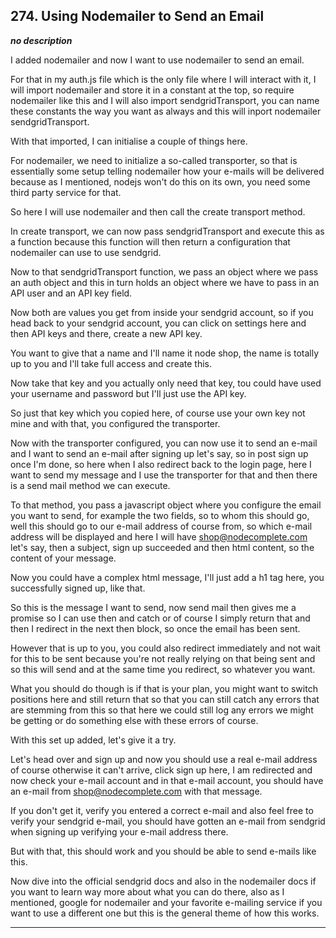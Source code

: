 ## 274. Using Nodemailer to Send an Email

<strong><em>no description</em></strong>

I added nodemailer and now I want to use nodemailer to send an email. 

For that in my auth.js file which is the only file where I will interact with
it, I will import nodemailer and store it in a constant at the top, so require
nodemailer like this and I will also import sendgridTransport, you can name
these constants the way you want as always and this will inport nodemailer
sendgridTransport. 

With that imported, I can initialise a couple of things here. 

For nodemailer, we need to initialize a so-called transporter, so that is
essentially some setup telling nodemailer how your e-mails will be delivered
because as I mentioned, nodejs won't do this on its own, you need some third
party service for that. 

So here I will use nodemailer and then call the create transport method. 

In create transport, we can now pass sendgridTransport and execute this as a
function because this function will then return a configuration that nodemailer
can use to use sendgrid. 

Now to that sendgridTransport function, we pass an object where we pass an auth
object and this in turn holds an object where we have to pass in an API user and
an API key field. 

Now both are values you get from inside your sendgrid account, so if you head
back to your sendgrid account, you can click on settings here and then API keys
and there, create a new API key. 

You want to give that a name and I'll name it node shop, the name is totally up
to you and I'll take full access and create this. 

Now take that key and you actually only need that key, tou could have used your
username and password but I'll just use the API key. 

So just that key which you copied here, of course use your own key not mine and
with that, you configured the transporter. 

Now with the transporter configured, you can now use it to send an e-mail and I
want to send an e-mail after signing up let's say, so in post sign up once I'm
done, so here when I also redirect back to the login page, here I want to send
my message and I use the transporter for that and then there is a send mail
method we can execute. 

To that method, you pass a javascript object where you configure the email you
want to send, for example the two fields, so to whom this should go, well this
should go to our e-mail address of course from, so which e-mail address will be
displayed and here I will have shop@nodecomplete.com let's say, then a subject,
sign up succeeded and then html content, so the content of your message. 

Now you could have a complex html message, I'll just add a h1 tag here, you
successfully signed up, like that. 

So this is the message I want to send, now send mail then gives me a promise so
I can use then and catch or of course I simply return that and then I redirect
in the next then block, so once the email has been sent. 

However that is up to you, you could also redirect immediately and not wait for
this to be sent because you're not really relying on that being sent and so this
will send and at the same time you redirect, so whatever you want. 

What you should do though is if that is your plan, you might want to switch
positions here and still return that so that you can still catch any errors that
are stemming from this so that here we could still log any errors we might be
getting or do something else with these errors of course. 

With this set up added, let's give it a try. 

Let's head over and sign up and now you should use a real e-mail address of
course otherwise it can't arrive, click sign up here, I am redirected and now
check your e-mail account and in that e-mail account, you should have an e-mail
from shop@nodecomplete.com with that message. 

If you don't get it, verify you entered a correct e-mail and also feel free to
verify your sendgrid e-mail, you should have gotten an e-mail from sendgrid when
signing up verifying your e-mail address there. 

But with that, this should work and you should be able to send e-mails like
this. 

Now dive into the official sendgrid docs and also in the nodemailer docs if you
want to learn way more about what you can do there, also as I mentioned, google
for nodemailer and your favorite e-mailing service if you want to use a
different one but this is the general theme of how this works. 

---